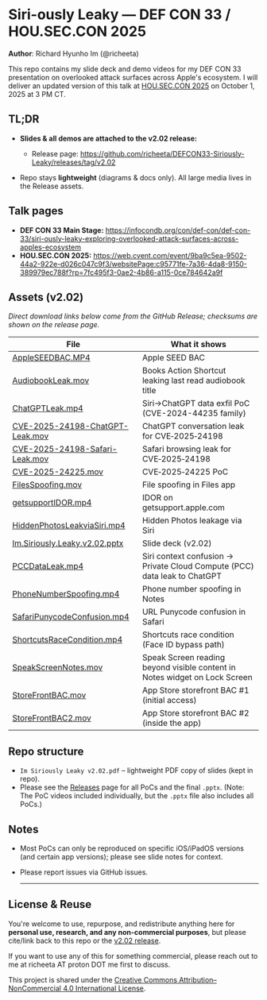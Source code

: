 # Siri-ously Leaky — DEF CON 33 / HOU.SEC.CON 2025

**Author**: Richard Hyunho Im (@richeeta)

This repo contains my slide deck and demo videos for my DEF CON 33 presentation on overlooked attack surfaces across Apple's ecosystem. I will deliver an updated version of this talk at [HOU.SEC.CON 2025](https://web.cvent.com/event/9ba9c5ea-9502-44a2-922e-d026c047c9f3/websitePage:c95771fe-7a36-4da8-9150-389979ec788f?rp=7fc495f3-0ae2-4b86-a115-0ce784642a9f) on October 1, 2025 at 3 PM CT.

## TL;DR

- **Slides & all demos are attached to the v2.02 release:**
  
  - Release page: https://github.com/richeeta/DEFCON33-Siriously-Leaky/releases/tag/v2.02

- Repo stays **lightweight** (diagrams & docs only). All large media lives in the Release assets.
  
  

## Talk pages

- **DEF CON 33 Main Stage:** https://infocondb.org/con/def-con/def-con-33/siri-ously-leaky-exploring-overlooked-attack-surfaces-across-apples-ecosystem
- **HOU.SEC.CON 2025:** https://web.cvent.com/event/9ba9c5ea-9502-44a2-922e-d026c047c9f3/websitePage:c95771fe-7a36-4da8-9150-389979ec788f?rp=7fc495f3-0ae2-4b86-a115-0ce784642a9f
  

## Assets (v2.02)

_Direct download links below come from the GitHub Release; checksums are shown on the release page._



| File                                                                                                                                            | What it shows                                                              |
| ----------------------------------------------------------------------------------------------------------------------------------------------- | -------------------------------------------------------------------------- |
| [AppleSEEDBAC.MP4](https://github.com/richeeta/DEFCON33-Siriously-Leaky/releases/download/v2.02/AppleSEEDBAC.MP4)                               | Apple SEED BAC                                                             |
| [AudiobookLeak.mov](https://github.com/richeeta/DEFCON33-Siriously-Leaky/releases/download/v2.02/AudiobookLeak.mov)                             | Books Action Shortcut leaking last read audiobook title                    |
| [ChatGPTLeak.mp4](https://github.com/richeeta/DEFCON33-Siriously-Leaky/releases/download/v2.02/ChatGPTLeak.mp4)                                 | Siri→ChatGPT data exfil PoC (CVE-2024-44235 family)                        |
| [CVE-2025-24198-ChatGPT-Leak.mov](https://github.com/richeeta/DEFCON33-Siriously-Leaky/releases/download/v2.02/CVE-2025-24198-ChatGPT-Leak.mov) | ChatGPT conversation leak for CVE‑2025‑24198                               |
| [CVE-2025-24198-Safari-Leak.mov](https://github.com/richeeta/DEFCON33-Siriously-Leaky/releases/download/v2.02/CVE-2025-24198-Safari-Leak.mov)   | Safari browsing leak for CVE‑2025‑24198                                    |
| [CVE-2025-24225.mov](https://github.com/richeeta/DEFCON33-Siriously-Leaky/releases/download/v2.02/CVE-2025-24225.mov)                           | CVE‑2025‑24225 PoC                                                         |
| [FilesSpoofing.mov](https://github.com/richeeta/DEFCON33-Siriously-Leaky/releases/download/v2.02/FilesSpoofing.mov)                             | File spoofing in Files app                                                 |
| [getsupportIDOR.mp4](https://github.com/richeeta/DEFCON33-Siriously-Leaky/releases/download/v2.02/getsupportIDOR.mp4)                           | IDOR on getsupport.apple.com                                               |
| [HiddenPhotosLeakviaSiri.mp4](https://github.com/richeeta/DEFCON33-Siriously-Leaky/releases/download/v2.02/HiddenPhotosLeakviaSiri.mp4)         | Hidden Photos leakage via Siri                                             |
| [Im.Siriously.Leaky.v2.02.pptx](https://github.com/richeeta/DEFCON33-Siriously-Leaky/releases/download/v2.02/Im.Siriously.Leaky.v2.02.pptx)     | Slide deck (v2.02)                                                         |
| [PCCDataLeak.mp4](https://github.com/richeeta/DEFCON33-Siriously-Leaky/releases/download/v2.02/PCCDataLeak.mp4)                                 | Siri context confusion → Private Cloud Compute (PCC) data leak to ChatGPT  |
| [PhoneNumberSpoofing.mp4](https://github.com/richeeta/DEFCON33-Siriously-Leaky/releases/download/v2.02/PhoneNumberSpoofing.mp4)                 | Phone number spoofing in Notes                                             |
| [SafariPunycodeConfusion.mp4](https://github.com/richeeta/DEFCON33-Siriously-Leaky/releases/download/v2.02/SafariPunycodeConfusion.mp4)         | URL Punycode confusion in Safari                                           |
| [ShortcutsRaceCondition.mp4](https://github.com/richeeta/DEFCON33-Siriously-Leaky/releases/download/v2.02/ShortcutsRaceCondition.mp4)           | Shortcuts race condition (Face ID bypass path)                             |
| [SpeakScreenNotes.mov](https://github.com/richeeta/DEFCON33-Siriously-Leaky/releases/download/v2.02/SpeakScreenNotes.mov)                       | Speak Screen reading beyond visible content in Notes widget on Lock Screen |
| [StoreFrontBAC.mov](https://github.com/richeeta/DEFCON33-Siriously-Leaky/releases/download/v2.02/StoreFrontBAC.mov)                             | App Store storefront BAC #1 (initial access)                               |
| [StoreFrontBAC2.mov](https://github.com/richeeta/DEFCON33-Siriously-Leaky/releases/download/v2.02/StoreFrontBAC2.mov)                           | App Store storefront BAC #2 (inside the app)                               |

## Repo structure

- `Im Siriously Leaky v2.02.pdf` – lightweight PDF copy of slides (kept in repo).
- Please see the [Releases](https://github.com/richeeta/DEFCON33-Siriously-Leaky/releases/tag/v2.02) page for all PoCs and the final `.pptx`. (Note: The PoC videos included individually, but the `.pptx` file also includes all PoCs.)
 
## Notes

- Most PoCs can only be reproduced on specific iOS/iPadOS versions (and certain app versions); please see slide notes for context.
- Please report issues via GitHub issues.
  
  ---


## License & Reuse

You're welcome to use, repurpose, and redistribute anything here for **personal use, research, and any non-commercial purposes**, but please cite/link back to this repo or the [v2.02 release](/richeeta/DEFCON33-Siriously-Leaky/releases/tag/v2.02).

If you want to use any of this for something commercial, please reach out to me at richeeta AT proton DOT me first to discuss.

This project is shared under the [Creative Commons Attribution–NonCommercial 4.0 International License](https://creativecommons.org/licenses/by-nc/4.0/).


